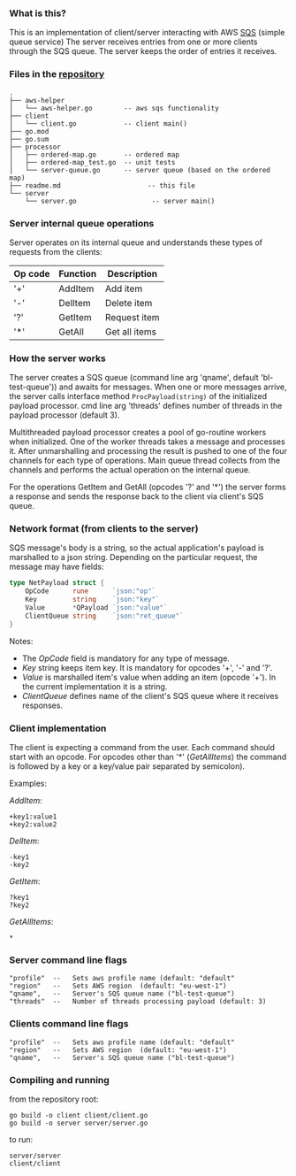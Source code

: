 
### What is this?

This is an implementation of client/server interacting with AWS [SQS](https://docs.aws.amazon.com/AWSSimpleQueueService/latest/SQSDeveloperGuide/welcome.html) (simple queue service)
The server receives <key><payload> entries from one or more clients through the SQS queue.
The server keeps the order of entries it receives.   

### Files in the [repository](https://github.com/andrewelkin/br-aws-queues)


```
.
├── aws-helper
│   └── aws-helper.go        -- aws sqs functionality
├── client
│   └── client.go            -- client main()
├── go.mod
├── go.sum
├── processor
│   ├── ordered-map.go       -- ordered map   
│   ├── ordered-map_test.go  -- unit tests
│   └── server-queue.go      -- server queue (based on the ordered map)
├── readme.md                      -- this file
└── server
    └── server.go                   -- server main()

```

### Server internal queue operations

Server operates on its internal queue and understands these types of requests 
from the clients:

| Op code | Function | Description   |
|---------|----------|---------------|
| '+'     | AddItem  | Add item      |
| '-'     | DelItem  | Delete item   |
| '?'     | GetItem  | Request item  |
| '*'     | GetAll   | Get all items |




### How the server works

The server creates a SQS queue (command line arg 'qname', default 'bl-test-queue')) and
awaits for messages. When one or more messages arrive, the server 
calls interface method 
```ProcPayload(string)``` of the initialized payload processor.
cmd line arg 'threads' defines number of threads in the payload processor (default 3).

Multithreaded payload processor creates a pool of go-routine workers
when initialized. One of the worker threads takes a message and processes
it. After unmarshalling and  processing the result is pushed to one of the four channels
for each type of operations. Main queue thread collects from the channels 
and performs the actual operation on the internal queue.

For the operations GetItem and GetAll (opcodes '?' and '*') the server forms a response and 
sends the response back to the client via client's SQS queue.

### Network format (from clients to the server)

SQS message's body is a string, so the actual application's payload is marshalled to a json string.
Depending on the particular request, the message may have fields:

```go
type NetPayload struct {
	OpCode      rune      `json:"op"`
	Key         string    `json:"key"`
	Value       *QPayload `json:"value"`
	ClientQueue string    `json:"ret_queue"`
}
``` 
Notes:
* The _OpCode_ field is mandatory for any type of message.
* _Key_ string keeps item key. It is mandatory for opcodes '+', '-' and '?'.
* _Value_ is marshalled item's value when adding an item (opcode '+'). In the current implementation it is a string.
* _ClientQueue_ defines name of the client's SQS queue where it receives responses.



### Client implementation

The client is expecting a command from the user. Each command should start
with an opcode. For opcodes other than '*' (_GetAllItems_) the command is 
followed by a key or a key/value pair separated by semicolon).
 
Examples:

_AddItem_:
```
+key1:value1
+key2:value2
```

_DelItem_:
```
-key1
-key2
```

_GetItem_:
```
?key1
?key2
```

_GetAllItems_:

```
*
```


### Server command line flags

```
"profile"  --   Sets aws profile name (default: "default" 
"region"   --   Sets AWS region  (default: "eu-west-1")
"qname",   --   Server's SQS queue name ("bl-test-queue")
"threads"  --   Number of threads processing payload (default: 3)
```

### Clients command line flags 

```
"profile"  --   Sets aws profile name (default: "default" 
"region"   --   Sets AWS region  (default: "eu-west-1")
"qname",   --   Server's SQS queue name ("bl-test-queue")
```

### Compiling and running

from the repository root:

```
go build -o client client/client.go 
go build -o server server/server.go
```

to run:

```
server/server
client/client
```


